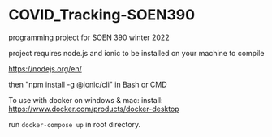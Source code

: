 # COVID_Tracking-SOEN390
programming project for SOEN 390 winter 2022

project requires node.js and ionic to be installed on your machine to compile

https://nodejs.org/en/

then
"npm install -g @ionic/cli"
in Bash or CMD

To use with docker on windows & mac:
install: https://www.docker.com/products/docker-desktop

run
`docker-compose up`
in root directory.